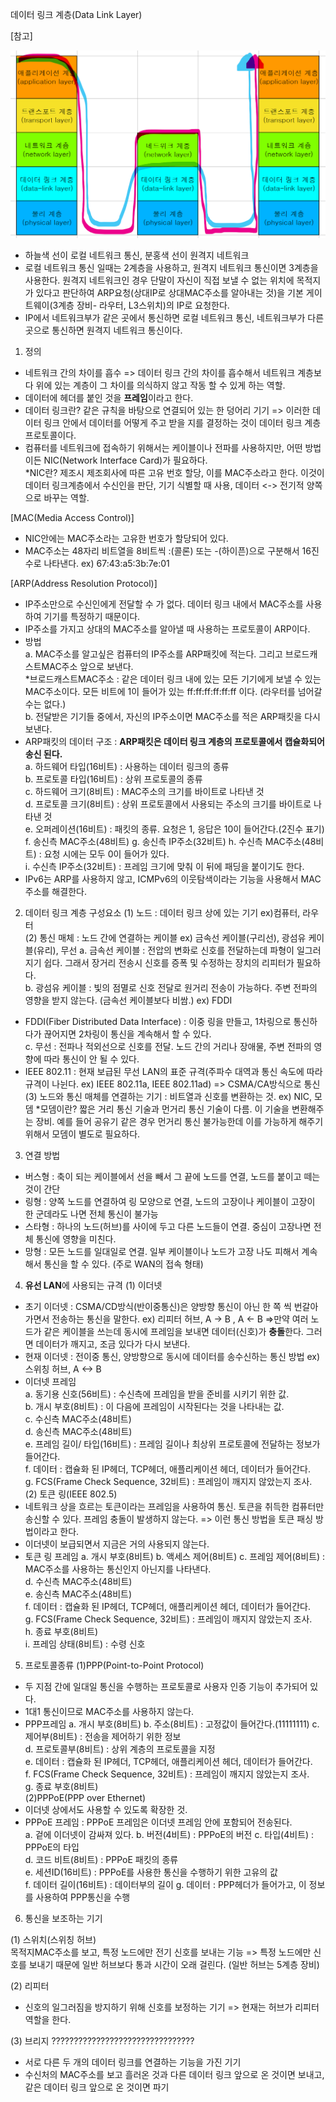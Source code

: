 데이터 링크 계층(Data Link Layer)

[참고]  
 <p align="center">
<img src="https://github.com/goodlucky1215/CS_Study/blob/main/%EB%84%A4%ED%8A%B8%EC%9B%8C%ED%81%AC/tcp_ip%EA%B3%84%EC%B8%B5(5%EA%B3%84%EC%B8%B5)/%EC%82%AC%EC%A7%84/2.%20%EB%8D%B0%EC%9D%B4%ED%84%B0%EB%A7%81%ED%81%AC/%EB%A1%9C%EC%BB%AC%2C%20%EC%9B%90%EA%B2%A9%EC%A7%80%20%EB%84%A4%ED%8A%B8%EC%9B%8C%ED%81%AC%20%ED%86%B5%EC%8B%A0.png"
    width="600"
    height="300" />

- 하늘색 선이 로컬 네트워크 통신, 분홍색 선이 원격지 네트워크
- 로컬 네트워크 통신 일때는 2계층을 사용하고, 원격지 네트워크 통신이면 3계층을 사용한다. 원격지 네트워크인 경우 단말이 자신이 직접 보낼 수 없는 위치에 목적지가 있다고 판단하여 ARP요청(상대IP로 상대MAC주소를 알아내는 것)을 기본 게이트웨이(3계층 장비- 라우터, L3스위치)의 IP로 요청한다.
- IP에서 네트워크부가 같은 곳에서 통신하면 로컬 네트워크 통신, 네트워크부가 다른 곳으로 통신하면 원격지 네트워크 통신이다.

1. 정의

- 네트워크 간의 차이를 흡수 => 데이터 링크 간의 차이를 흡수해서 네트워크 계층보다 위에 있는 계층이 그 차이를 의식하지 않고 작동 할 수 있게 하는 역할.
- 데이터에 헤더를 붙인 것을 **프레임**이라고 한다.
- 데이터 링크란? 같은 규칙을 바탕으로 연결되어 있는 한 덩어리 기기 => 이러한 데이터 링크 안에서 데이터를 어떻게 주고 받을 지를 결정하는 것이 데이터 링크 계층 프로토콜이다.
- 컴퓨터를 네트워크에 접속하기 위해서는 케이블이나 전파를 사용하지만, 어떤 방법이든 NIC(Network Interface Card)가 필요하다.  
  \*NIC란? 제조시 제조회사에 따른 고유 번호 할당, 이를 MAC주소라고 한다. 이것이 데이터 링크계층에서 수신인을 판단, 기기 식별할 때 사용, 데이터 <-> 전기적 양쪽으로 바꾸는 역할.

[MAC(Media Access Control)]

- NIC안에는 MAC주소라는 고유한 번호가 할당되어 있다.
- MAC주소는 48자리 비트열을 8비트씩 :(콜론) 또는 -(하이픈)으로 구분해서 16진수로 나타낸다. ex) 67:43:a5:3b:7e:01

[ARP(Address Resolution Protocol)]

- IP주소만으로 수신인에게 전달할 수 가 없다. 데이터 링크 내에서 MAC주소를 사용하여 기기를 특정하기 때문이다.
- IP주소를 가지고 상대의 MAC주소를 알아낼 때 사용하는 프로토콜이 ARP이다.
- 방법  
   a. MAC주소를 알고싶은 컴퓨터의 IP주소를 ARP패킷에 적는다. 그리고 브로드캐스트MAC주소 앞으로 보낸다.  
  \*브로드캐스트MAC주소 : 같은 데이터 링크 내에 있는 모든 기기에게 보낼 수 있는 MAC주소이다. 모든 비트에 1이 들어가 있는 ff:ff:ff:ff:ff:ff 이다. (라우터를 넘어갈 수는 없다.)  
   b. 전달받은 기기들 중에서, 자신의 IP주소이면 MAC주소를 적은 ARP패킷을 다시 보낸다.
- ARP패킷의 데이터 구조 : **ARP패킷은 데이터 링크 계층의 프로토콜에서 캡슐화되어 송신 된다.**  
  a. 하드웨어 타입(16비트) : 사용하는 데이터 링크의 종류  
  b. 프로토콜 타입(16비트) : 상위 프로토콜의 종류  
  c. 하드웨어 크기(8비트) : MAC주소의 크기를 바이트로 나타낸 것  
  d. 프로토콜 크기(8비트) : 상위 프로토콜에서 사용되는 주소의 크기를 바이트로 나타낸 것  
  e. 오퍼레이션(16비트) : 패킷의 종류. 요청은 1, 응답은 10이 들어간다.(2진수 표기)  
  f. 송신측 MAC주소(48비트)
  g. 송신측 IP주소(32비트)
  h. 수신측 MAC주소(48비트) : 요청 시에는 모두 0이 들어가 있다.  
  i. 수신측 IP주소(32비트) : 프레임 크기에 맞춰 이 뒤에 패딩을 붙이기도 한다.
- IPv6는 ARP를 사용하지 않고, ICMPv6의 이웃탐색이라는 기능을 사용해서 MAC주소를 해결한다.

2. 데이터 링크 계층 구성요소
   (1) 노드 : 데이터 링크 상에 있는 기기 ex)컴퓨터, 라우터  
   (2) 통신 매체 : 노드 간에 연결하는 케이블 ex) 금속선 케이블(구리선), 광섬유 케이블(유리), 무선
   a. 금속선 케이블 : 전압의 변화로 신호를 전달하는데 파형이 일그러지기 쉽다. 그래서 장거리 전송시 신호를 증폭 및 수정하는 장치의 리피터가 필요하다.  
   b. 광섬유 케이블 : 빛의 점멸로 신호 전달로 원거리 전송이 가능하다. 주변 전파의 영향을 받지 않는다. (금속선 케이블보다 비쌈.) ex) FDDI

- FDDI(Fiber Distributed Data Interface) : 이중 링을 만들고, 1차링으로 통신하다가 끊어지면 2차링이 통신을 계속해서 할 수 있다.  
  c. 무선 : 전파나 적외선으로 신호를 전달. 노드 간의 거리나 장애물, 주변 전파의 영향에 따라 통신이 안 될 수 있다.
- IEEE 802.11 : 현재 보급된 무선 LAN의 표준 규격(주파수 대역과 통신 속도에 따라 규격이 나뉜다. ex) IEEE 802.11a, IEEE 802.11ad) => CSMA/CA방식으로 통신  
  (3) 노드와 통신 매체를 연결하는 기기 : 비트열과 신호를 변환하는 것. ex) NIC, 모뎀 \*모뎀이란? 짧은 거리 통신 기술과 먼거리 통신 기술이 다름. 이 기술을 변환해주는 장비. 예를 들어 공유기 같은 경우 먼거리 통신 불가능한데 이를 가능하게 해주기 위해서 모뎀이 별도로 필요하다.

3. 연결 방법

- 버스형 : 축이 되는 케이블에서 선을 빼서 그 끝에 노드를 연결, 노드를 붙이고 떼는 것이 간단
- 링형 : 양쪽 노드를 연결하여 링 모양으로 연결, 노드의 고장이나 케이블이 고장이 한 군데라도 나면 전체 통신이 불가능
- 스타형 : 하나의 노드(허브)를 사이에 두고 다른 노드들이 연결. 중심이 고장나면 전체 통신에 영향을 미친다.
- 망형 : 모든 노드를 일대일로 연결. 일부 케이블이나 노드가 고장 나도 피해서 계속해서 통신을 할 수 있다. (주로 WAN의 접속 형태)

4. **유선 LAN**에 사용되는 규격
   (1) 이더넷

- 초기 이더넷 : CSMA/CD방식(반이중통신)은 양방향 통신이 아닌 한 쪽 씩 번갈아가면서 전송하는 통신을 말한다. ex) 리피터 허브, A -> B , A <- B =>만약 여러 노드가 같은 케이블을 쓰는데 동시에 프레임을 보내면 데이터(신호)가 **충돌**한다. 그러면 데이터가 깨지고, 조금 있다가 다시 보낸다.
- 현재 이더넷 : 전이중 통신, 양방향으로 동시에 데이터를 송수신하는 통신 방법 ex) 스위칭 허브, A <-> B
- 이더넷 프레임  
   a. 동기용 신호(56비트) : 수신측에 프레임을 받을 준비를 시키기 위한 값.  
   b. 개시 부호(8비트) : 이 다음에 프레임이 시작된다는 것을 나타내는 값.  
   c. 수신측 MAC주소(48비트)  
   d. 송신측 MAC주소(48비트)  
   e. 프레임 길이/ 타입(16비트) : 프레임 길이나 최상위 프로토콜에 전달하는 정보가 들어간다.  
   f. 데이터 : 캡슐화 된 IP헤더, TCP헤더, 애플리케이션 헤더, 데이터가 들어간다.  
   g. FCS(Frame Check Sequence, 32비트) : 프레임이 깨지지 않았는지 조사.  
  (2) 토큰 링(IEEE 802.5)
- 네트워크 상을 흐르는 토큰이라는 프레임을 사용하여 통신. 토큰을 취득한 컴퓨터만 송신할 수 있다. 프레임 충돌이 발생하지 않는다. => 이런 통신 방법을 토큰 패싱 방법이라고 한다.
- 이더넷이 보급되면서 지금은 거의 사용되지 않는다.
- 토큰 링 프레임
  a. 개시 부호(8비트)
  b. 액세스 제어(8비트)
  c. 프레임 제어(8비트) : MAC주소를 사용하는 통신인지 아닌지를 나타낸다.  
  d. 수신측 MAC주소(48비트)  
  e. 송신측 MAC주소(48비트)  
  f. 데이터 : 캡슐화 된 IP헤더, TCP헤더, 애플리케이션 헤더, 데이터가 들어간다.  
  g. FCS(Frame Check Sequence, 32비트) : 프레임이 깨지지 않았는지 조사.  
  h. 종료 부호(8비트)  
  i. 프레임 상태(8비트) : 수령 신호

5. 프로토콜종류
   (1)PPP(Point-to-Point Protocol)

- 두 지점 간에 일대일 통신을 수행하는 프로토콜로 사용자 인증 기능이 추가되어 있다.
- 1대1 통신이므로 MAC주소를 사용하지 않는다.
- PPP프레임
  a. 개시 부호(8비트)
  b. 주소(8비트) : 고정값이 들어간다.(11111111)
  c. 제어부(8비트) : 전송을 제어하기 위한 정보  
   d. 프로토콜부(8비트) : 상위 계층의 프로토콜을 지정  
   e. 데이터 : 캡슐화 된 IP헤더, TCP헤더, 애플리케이션 헤더, 데이터가 들어간다.  
   f. FCS(Frame Check Sequence, 32비트) : 프레임이 깨지지 않았는지 조사.  
   g. 종료 부호(8비트)  
  (2)PPPoE(PPP over Ethernet)
- 이더넷 상에서도 사용할 수 있도록 확장한 것.
- PPPoE 프레임 : PPPoE 프레임은 이더넷 프레임 안에 포함되어 전송된다.  
  a. 겉에 이더넷이 감싸져 있다.
  b. 버전(4비트) : PPPoE의 버전
  c. 타입(4비트) : PPPoE의 타입  
  d. 코드 비트(8비트) : PPPoE 패킷의 종류  
  e. 세션ID(16비트) : PPPoE를 사용한 통신을 수행하기 위한 고유의 값  
  f. 데이터 길이(16비트) : 데이터부의 길이
  g. 데이터 : PPP헤더가 들어가고, 이 정보를 사용하여 PPP통신을 수행

6. 통신을 보조하는 기기

(1) 스위치(스위칭 허브)  
 목적지MAC주소를 보고, 특정 노드에만 전기 신호를 보내는 기능 => 특정 노드에만 신호를 보내기 때문에 일반 허브보다 통과 시간이 오래 걸린다. (일반 허브는 5계층 장비)

(2) 리피터

- 신호의 일그러짐을 방지하기 위해 신호를 보정하는 기기 => 현재는 허브가 리피터 역할을 한다.

(3) 브리지 ????????????????????????????????

- 서로 다른 두 개의 데이터 링크를 연결하는 기능을 가진 기기
- 수신처의 MAC주소를 보고 흘러온 것과 다른 데이터 링크 앞으로 온 것이면 보내고, 같은 데이터 링크 앞으로 온 것이면 파기
